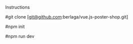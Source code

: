 
Instructions

#git clone [git@github.com:berlaga/vue.js-poster-shop.git]


#npm init


#npm run dev

